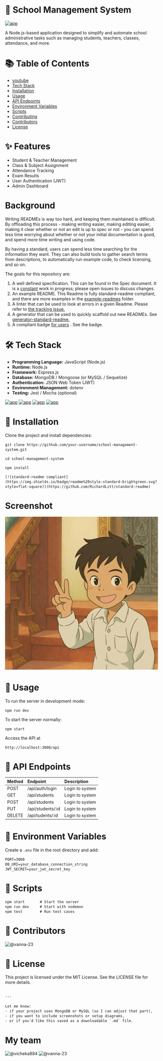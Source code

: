 # 🏫 School Management System

 [![app](https://img.shields.io/badge/School_Management_System-Administrator-green)](https://getbootstrap.com/)
 
 A Node.js-based application designed to simplify and automate school administrative tasks such as managing students, teachers, classes, attendance, and more.

#
# 📚 Table of Contents

- [<ins> youtube</ins>](https://www.youtube.com/)
- [<ins> Tech Stack</ins>](https://www.youtube.com/)
- [<ins> Installation</ins>](https://www.youtube.com/)
- [<ins> Usage</ins>](https://www.youtube.com/)
- [<ins> API Endpoints</ins>](https://www.youtube.com/)
- [<ins> Environment Variables</ins>](https://www.youtube.com/)
- [<ins> Scripts</ins>](https://www.youtube.com/)
- [<ins> Contributing</ins>](https://www.youtube.com/)
- [<ins> Contributors</ins>](https://www.youtube.com/)
- [<ins> License</ins>](https://www.youtube.com/)

# ✨ Features

- Student & Teacher Management
- Class & Subject Assignment
- Attendance Tracking
- Exam Results
- User Authentication (JWT)
- Admin Dashboard
# Background

Writing READMEs is way too hard, and keeping them maintained is difficult. By offloading this process - making writing easier, making editing easier, making it clear whether or not an edit is up to spec or not - you can spend less time worrying about whether or not your initial documentation is good, and spend more time writing and using code.

By having a standard, users can spend less time searching for the information they want. They can also build tools to gather search terms from descriptions, to automatically run example code, to check licensing, and so on.

The goals for this repository are:

1. A well defined specification. This can be found in the Spec document. It is a <a><ins>constant</ins></a> work in progress; please open issues to discuss changes.
2. An example README. This Readme is fully standard-readme compliant, and there are more examples in the <a><ins>example-readmes</ins></a> folder.
3. A linter that can be used to look at errors in a given Readme. Please refer to <a><ins>the tracking issue.</ins></a>
4. A generator that can be used to quickly scaffold out new READMEs. See <a><ins>generator-standard-readme.</ins></a> 
5. A compliant badge <a><ins>for users</ins></a> . See the badge.
# 🛠 Tech Stack 

- **Programming Language:** JavaScript (Node.js)
- **Runtime:** Node.js
- **Framework:** Express.js
- **Database:** MongoDB / Mongoose (or MySQL / Sequelize)
- **Authentication:** JSON Web Token (JWT)
- **Environment Management:** dotenv
- **Testing:** Jest / Mocha (optional)

[![app](https://img.shields.io/badge/Node.js-18.x-green)](https://getbootstrap.com/)  [![app](https://img.shields.io/badge/Express.js-Farmework-blue)](https://getbootstrap.com/) [![app](https://img.shields.io/badge/MongoED-Detabase-green)](https://getbootstrap.com/) [![app](https://img.shields.io/badge/license-MIT-blue)](https://getbootstrap.com/)

# 🚀 Installation

Clone the project and install dependencies:
``` 
git clone https://github.com/your-username/school-management-system.git
```
```
cd school-management-system
```
```
npm install
```
```
[![standard-readme compliant](https://img.shields.io/badge/readme%20style-standard-brightgreen.svg?style=flat-square)](https://github.com/RichardLitt/standard-readme)
```
# Screenshot

![vanna](image.png)

# 🔧 Usage

To run the server in development mode:
```
npm run dev
```
To start the server normally:
```
npm start
```
Access the API at
```
http://localhost:3000/api
```
# 📮 API Endpoints

| Method | Endpoint | Description |
|:-------|:----------|:-------------|
| POST	 |/api/auth/login |	Login to system|
|GET	 |/api/students	| Login to system |
|POST	 |/api/students	| Login to system |
|PUT	 |/api/students/:id	| Login to system| 
|DELETE	 |/api/tudents/:id |	Login to system |

# 🔑 Environment Variables
Create a `.env` file in the root directory and add:
```
PORT=3000
DB_URI=your_database_connection_string
JWT_SECRET=your_jwt_secret_key      
```
# 🧪 Scripts
```
npm start       # Start the server
npm run dev     # Start with nodemon
npm test        # Run test cases
```
# 👥 Contributors
![@vanna-23](https://contrib.rocks/image?repo=vanna-23/demo-readme-file)


# 📄 License

This project is licensed under the MIT License. See the LICENSE file for more details.
```

---

Let me know:
- if your project uses MongoDB or MySQL (so I can adjust that part),
- if you want to include screenshots or setup diagrams,
- or if you'd like this saved as a downloadable `.md` file.
```

# My team

![@vicheka884](https://contrib.rocks/image?repo=vicheka884/Homework_git) ![@vanna-23](https://contrib.rocks/image?repo=vanna-23/demo-readme-file)
